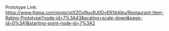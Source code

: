 
Prototype Link: https://www.figma.com/proto/stXZOxNuvRJ0DyER1AAlku/Restaurant-Item-Rating-Prototype?node-id=7%3A43&scaling=scale-down&page-id=0%3A1&starting-point-node-id=7%3A2 

